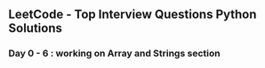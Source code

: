 
## LeetCode - Top Interview Questions Python Solutions

### Day 0 - 6 : working on Array and Strings section
